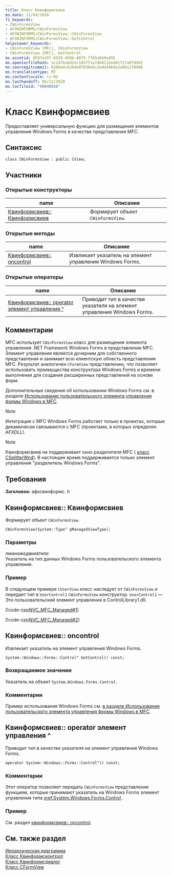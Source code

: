 ```yaml
---
title: Класс Квинформсвиев
ms.date: 11/04/2016
f1_keywords:
- CWinFormsView
- AFXWINFORMS/CWinFormsView
- AFXWINFORMS/CWinFormsView::CWinFormsView
- AFXWINFORMS/CWinFormsView::GetControl
helpviewer_keywords:
- CWinFormsView [MFC], CWinFormsView
- CWinFormsView [MFC], GetControl
ms.assetid: d597e397-6529-469b-88f5-7f65a6b9e895
ms.openlocfilehash: 3c247babd2ec1057f1e24b8132ed81727a0fd402
ms.sourcegitcommit: 6280a4c629de0f638ebc2edd446de2a9b11f0406
ms.translationtype: MT
ms.contentlocale: ru-RU
ms.lasthandoff: 09/12/2020
ms.locfileid: "90040656"
---
```

# <a name="cwinformsview-class"></a>Класс Квинформсвиев

Предоставляет универсальную функцию для размещения элементов управления Windows Forms в качестве представления MFC.

## <a name="syntax"></a>Синтаксис

```
class CWinFormsView : public CView;
```

## <a name="members"></a>Участники

### <a name="public-constructors"></a>Открытые конструкторы

|name|Описание|
|----------|-----------------|
|[Квинформсвиев:: Квинформсвиев](#cwinformsview)|Формирует объект `CWinFormsView`.|

### <a name="public-methods"></a>Открытые методы

|name|Описание|
|----------|-----------------|
|[Квинформсвиев:: oncontrol](#getcontrol)|Извлекает указатель на элемент управления Windows Forms.|

### <a name="public-operators"></a>Открытые операторы

|name|Описание|
|----------|-|
|[Квинформсвиев:: operator элемент управления ^](#operator_control)|Приводит тип в качестве указателя на элемент управления Windows Forms.|

## <a name="remarks"></a>Комментарии

MFC использует `CWinFormsView` класс для размещения элемента управления .NET Framework Windows Forms в представлении MFC. Элемент управления является дочерним для собственного представления и занимает всю клиентскую область представления MFC. Результат аналогичен `CFormView` представлению, что позволяет использовать преимущества конструктора Windows Forms и времени выполнения для создания расширенных представлений на основе форм.

Дополнительные сведения об использовании Windows Forms см. в разделе [Использование пользовательского элемента управления формы Windows в MFC](../../dotnet/using-a-windows-form-user-control-in-mfc.md).

> [!NOTE]
> Интеграция с MFC Windows Forms работает только в проектах, которые динамически связываются с MFC (проектами, в которых определен AFXDLL).

> [!NOTE]
> Квинформсвиев не поддерживает окно разделителя MFC ( [класс CSplitterWnd](../../mfc/reference/csplitterwnd-class.md)). В настоящее время поддерживается только элемент управления "разделитель Windows Forms".

## <a name="requirements"></a>Требования

**Заголовок:** афксвинформс. h

## <a name="cwinformsviewcwinformsview"></a><a name="cwinformsview"></a> Квинформсвиев:: Квинформсвиев

Формирует объект `CWinFormsView`.

```
CWinFormsView(System::Type^ pManagedViewType);
```

### <a name="parameters"></a>Параметры

*пманажедвиевтипе*<br/>
Указатель на тип данных Windows Forms пользовательского элемента управления.

### <a name="example"></a>Пример

В следующем примере `CUserView` класс наследует от `CWinFormsView` и передает тип в `UserControl1` `CWinFormsView` конструктор. `UserControl1` — Это пользовательский элемент управления в ControlLibrary1.dll.

[!code-cpp[NVC_MFC_Managed#1](../../mfc/reference/codesnippet/cpp/cwinformsview-class_1.h)]

[!code-cpp[NVC_MFC_Managed#2](../../mfc/reference/codesnippet/cpp/cwinformsview-class_2.cpp)]

## <a name="cwinformsviewgetcontrol"></a><a name="getcontrol"></a> Квинформсвиев:: oncontrol

Извлекает указатель на элемент управления Windows Forms.

```
System::Windows::Forms::Control^ GetControl() const;
```

### <a name="return-value"></a>Возвращаемое значение

Указатель на объект `System.Windows.Forms.Control`.

### <a name="remarks"></a>Комментарии

Пример использования Windows Forms см. [в разделе Использование пользовательского элемента управления формы Windows в MFC](../../dotnet/using-a-windows-form-user-control-in-mfc.md).

## <a name="cwinformsviewoperator-control"></a><a name="operator_control"></a> Квинформсвиев:: operator элемент управления ^

Приводит тип в качестве указателя на элемент управления Windows Forms.

```
operator System::Windows::Forms::Control^() const;
```

### <a name="remarks"></a>Комментарии

Этот оператор позволяет передать `CWinFormsView` представление функциям, которые принимают указатель на Windows Forms элемент управления типа <xref:System.Windows.Forms.Control> .

### <a name="example"></a>Пример

  См. раздел [квинформсвиев:: oncontrol](#getcontrol).

## <a name="see-also"></a>См. также раздел

[Иерархическая диаграмма](../../mfc/hierarchy-chart.md)<br/>
[Класс Квинформсконтрол](../../mfc/reference/cwinformscontrol-class.md)<br/>
[Класс Квинформсдиалог](../../mfc/reference/cwinformsdialog-class.md)<br/>
[Класс CFormView](../../mfc/reference/cformview-class.md)
